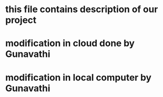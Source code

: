 # this file contains description of our project
# modification in cloud done by Gunavathi
# modification in local computer by Gunavathi
